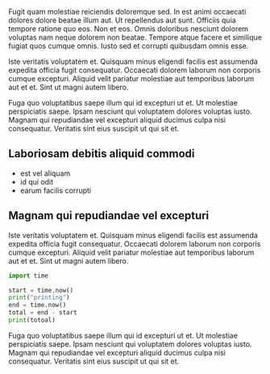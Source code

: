 Fugit quam molestiae reiciendis doloremque sed. In est animi occaecati dolores dolore beatae illum aut. Ut repellendus aut sunt. Officiis quia tempore ratione quo eos. Non et eos. Omnis doloribus nesciunt dolorem voluptas nam neque dolorem non beatae. Tempore atque facere et similique fugiat quos cumque omnis. Iusto sed et corrupti quibusdam omnis esse.

Iste veritatis voluptatem et. Quisquam minus eligendi facilis est assumenda expedita officia fugit consequatur. Occaecati dolorem laborum non corporis cumque excepturi. Aliquid velit pariatur molestiae aut temporibus laborum aut et et. Sint ut magni autem libero.

Fuga quo voluptatibus saepe illum qui id excepturi ut et. Ut molestiae perspiciatis saepe. Ipsam nesciunt qui voluptatem dolores voluptas iusto. Magnam qui repudiandae vel excepturi aliquid ducimus culpa nisi consequatur. Veritatis sint eius suscipit ut qui sit et.

## Laboriosam debitis aliquid commodi

- est vel aliquam
- id qui odit
- earum facilis corrupti

## Magnam qui repudiandae vel excepturi

Iste veritatis voluptatem et. Quisquam minus eligendi facilis est assumenda expedita officia fugit consequatur. Occaecati dolorem laborum non corporis cumque excepturi. Aliquid velit pariatur molestiae aut temporibus laborum aut et et. Sint ut magni autem libero.

```python
import time

start = time.now()
print("printing")
end = time.now()
total = end - start
print(totoal)
```

Fuga quo voluptatibus saepe illum qui id excepturi ut et. Ut molestiae perspiciatis saepe. Ipsam nesciunt qui voluptatem dolores voluptas iusto. Magnam qui repudiandae vel excepturi aliquid ducimus culpa nisi consequatur. Veritatis sint eius suscipit ut qui sit et.
